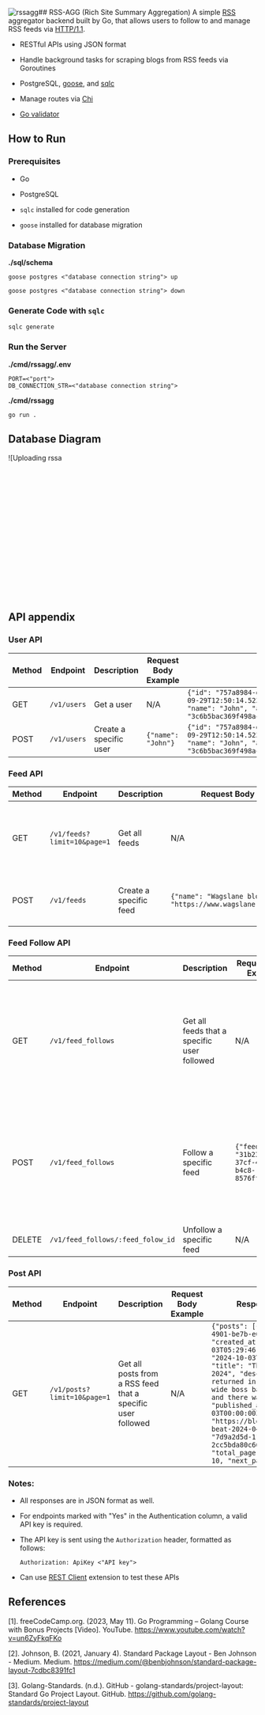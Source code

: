 ![rssagg](https://github.com/user-attachments/assets/51f5dccf-be1d-41d3-b7fd-8e23d868e9ba)## RSS-AGG (Rich Site Summary Aggregation)
A simple [RSS](https://en.wikipedia.org/wiki/RSS) aggregator backend built by Go, that allows users to follow to and manage RSS feeds via [HTTP/1.1](https://pkg.go.dev/net/http).
- RESTful APIs using JSON format

- Handle background tasks for scraping blogs from RSS feeds via Goroutines

- PostgreSQL, [goose](https://github.com/pressly/goose), and [sqlc](https://github.com/sqlc-dev/sqlc)

- Manage routes via [Chi](https://github.com/go-chi/chi)

- [Go validator](https://github.com/go-playground/validator)

## How to Run
### Prerequisites
- Go 

- PostgreSQL

- ```sqlc``` installed for code generation

- ```goose``` installed for database migration

### Database Migration
**./sql/schema**
```
goose postgres <"database connection string"> up
```
```
goose postgres <"database connection string"> down
```

### Generate Code with ```sqlc```
```
sqlc generate
```

###  Run the Server

**./cmd/rssagg/.env**
```
PORT=<"port">
DB_CONNECTION_STR=<"database connection string">
```
**./cmd/rssagg**
```
go run .
```

## Database Diagram
![Uploading rssa<?xml version="1.0" standalone="no"?><svg version="1.1" xmlns="http://www.w3.org/2000/svg" width="942.873049343512" height="508.1521225929888">

## API appendix

### User API

| Method | Endpoint       | Description                     | Request Body Example         | Response Body Example                                       | Authentication |
|--------|----------------|----------------------------------|----------------------|-------------------------------------------------------------|----------------|
| GET    | `/v1/users`        | Get a user           | N/A                  | `{"id": "757a8984-da5d-4ef8-bf8e-ac855e8ecf47", "created_at": "2024-09-29T12:50:14.5237Z", "updated_at": "2024-09-29T12:50:14.5237Z", "name": "John", "api_key": "3c6b5bac369f498ace97215aa11284c4ee495fefb52d27c2bbb1b38e2cb4342f"}`| Yes             |
| POST    | `/v1/users`   | Create a specific user  | `{"name": "John"}` |  `{"id": "757a8984-da5d-4ef8-bf8e-ac855e8ecf47", "created_at": "2024-09-29T12:50:14.5237Z", "updated_at": "2024-09-29T12:50:14.5237Z", "name": "John", "api_key": "3c6b5bac369f498ace97215aa11284c4ee495fefb52d27c2bbb1b38e2cb4342f"}` | No            |

### Feed API

| Method | Endpoint       | Description                     | Request Body Example         | Response Body Example                                       | Authentication |
|--------|----------------|----------------------------------|----------------------|-------------------------------------------------------------|----------------|
| GET    | `/v1/feeds?limit=10&page=1`        | Get all feeds           | N/A                  | `{"feeds": [{"id": "74b363cc-69ba-43b7-ac11-21f18a58f2c6", "created_at": "2024-10-03T07:22:44.796866Z", "updated_at": "2024-10-03T14:23:15.561915Z", "name": "Wagslane blog", "url": "https://www.wagslane.dev/index.xml"}], "total": 5, "total_page": 2, "current_page": 1, "next_page": 2}`| No             |
| POST    | `/v1/feeds`   | Create a specific feed  | `{"name": "Wagslane blog", "url": "https://www.wagslane.dev/index.xml"}` | `{"id": "74b363cc-69ba-43b7-ac11-21f18a58f2c6", "created_at": "2024-10-03T07:22:44.796866Z", "updated_at": "2024-10-03T07:22:44.796866Z", "name": "Wagslane blog", "url": "https://www.wagslane.dev/index.xml"}` | Yes            |

### Feed Follow API

| Method | Endpoint       | Description                     | Request Body Example         | Response Body Example                                       | Authentication |
|--------|----------------|----------------------------------|----------------------|-------------------------------------------------------------|----------------|
| GET    | `/v1/feed_follows`        | Get all feeds that a specific user followed    | N/A                  | `[{"id": "57af56ce-bed1-4d0e-879c-073555835a9e", "created_at": "2024-10-01T09:11:05.593611Z", "updated_at": "2024-10-01T09:11:05.593611Z", "feed_id": "7d9a2d5d-1193-49fb-a841-2cc5bda80c66", "user_id": "757a8984-da5d-4ef8-bf8e-ac855e8ecf47"}]`| Yes             |
| POST    | `/v1/feed_follows`   | Follow a specific feed  | `{"feed_id": "31b23de0-37cf-4479-b4c8-8576ff294603"}` | `{"id": "cce009a0-7155-4145-ada3-e91cba2aea7a", "created_at": "2024-10-03T07:30:06.166133Z", "updated_at": "2024-10-03T07:30:06.166133Z", "feed_id": "31b23de0-37cf-4479-b4c8-8576ff294603", "user_id": "757a8984-da5d-4ef8-bf8e-ac855e8ecf47"}` | Yes            |
| DELETE    | `/v1/feed_follows/:feed_folow_id`   | Unfollow a specific feed  | N/A | `{}` | Yes            |

### Post API
| Method | Endpoint       | Description                     | Request Body Example         | Response Body Example                                       | Authentication |
|--------|----------------|----------------------------------|----------------------|-------------------------------------------------------------|----------------|
| GET    | `/v1/posts?limit=10&page=1`        | Get all posts from a RSS feed that a specific user followed | N/A                  | `{"posts": [{"id": "31882c8b-053c-4901-be7b-e0da2b192b57", "created_at": "2024-10-03T05:29:46.457209Z", "updated_at": "2024-10-03T05:29:46.457209Z", "title": "The Boot.dev Beat. April 2024", "description": "Pythogoras returned in our second community-wide boss battle. He was vanquished, and there was much rejoicing.", "published_at": "2024-04-03T00:00:00Z", "url": "https://blog.boot.dev/news/bootdev-beat-2024-04/", "feed_id": "7d9a2d5d-1193-49fb-a841-2cc5bda80c66"}], "total": 384, "total_page": 384, "current_page": 10, "next_page": 11}` | Yes             |

### Notes:
- All responses are in JSON format as well.

- For endpoints marked with "Yes" in the Authentication column, a valid API key is required.

- The API key is sent using the `Authorization` header, formatted as follows: 
    ```
    Authorization: ApiKey <"API key">
    ```

- Can use [REST Client](https://marketplace.visualstudio.com/items?itemName=humao.rest-client) extension to test these APIs

## References
[1]. freeCodeCamp.org. (2023, May 11). Go Programming – Golang Course with Bonus Projects [Video]. YouTube. https://www.youtube.com/watch?v=un6ZyFkqFKo

[2]. Johnson, B. (2021, January 4). Standard Package Layout - Ben Johnson - Medium. Medium. https://medium.com/@benbjohnson/standard-package-layout-7cdbc8391fc1

[3]. Golang-Standards. (n.d.). GitHub - golang-standards/project-layout: Standard Go Project Layout. GitHub. https://github.com/golang-standards/project-layout


